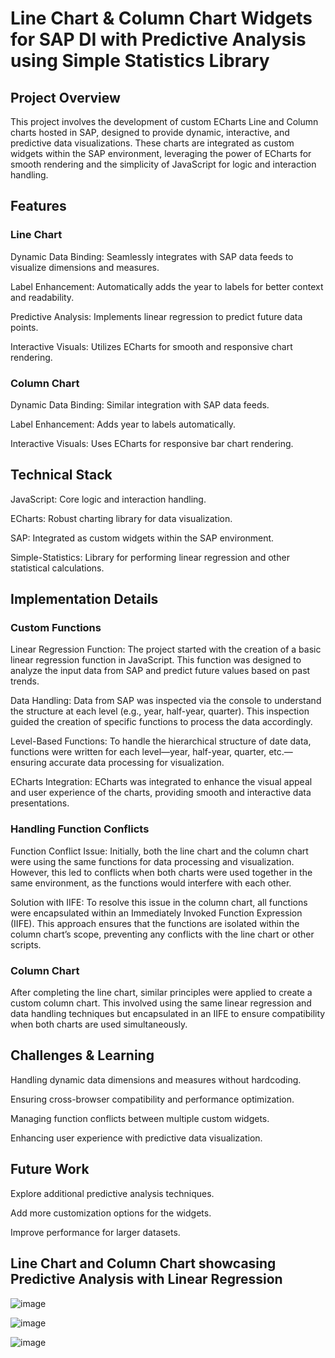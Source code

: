 # Line Chart & Column Chart Widgets for SAP DI with Predictive Analysis using Simple Statistics Library

## Project Overview

This project involves the development of custom ECharts Line and Column charts hosted in SAP, designed to provide dynamic, interactive, and predictive data visualizations. These charts are integrated as custom widgets within the SAP environment, leveraging the power of ECharts for smooth rendering and the simplicity of JavaScript for logic and interaction handling.

## Features

### Line Chart

Dynamic Data Binding: Seamlessly integrates with SAP data feeds to visualize dimensions and measures.

Label Enhancement: Automatically adds the year to labels for better context and readability.

Predictive Analysis: Implements linear regression to predict future data points.

Interactive Visuals: Utilizes ECharts for smooth and responsive chart rendering.

### Column Chart

Dynamic Data Binding: Similar integration with SAP data feeds.

Label Enhancement: Adds year to labels automatically.

Interactive Visuals: Uses ECharts for responsive bar chart rendering.

## Technical Stack

JavaScript: Core logic and interaction handling.

ECharts: Robust charting library for data visualization.

SAP: Integrated as custom widgets within the SAP environment.

Simple-Statistics: Library for performing linear regression and other statistical calculations.

## Implementation Details

### Custom Functions

Linear Regression Function: The project started with the creation of a basic linear regression function in JavaScript. This function was designed to analyze the input data from SAP and predict future values based on past trends.

Data Handling: Data from SAP was inspected via the console to understand the structure at each level (e.g., year, half-year, quarter). This inspection guided the creation of specific functions to process the data accordingly.

Level-Based Functions: To handle the hierarchical structure of date data, functions were written for each level—year, half-year, quarter, etc.—ensuring accurate data processing for visualization.

ECharts Integration: ECharts was integrated to enhance the visual appeal and user experience of the charts, providing smooth and interactive data presentations.

### Handling Function Conflicts

Function Conflict Issue: Initially, both the line chart and the column chart were using the same functions for data processing and visualization. However, this led to conflicts when both charts were used together in the same environment, as the functions would interfere with each other.

Solution with IIFE: To resolve this issue in the column chart, all functions were encapsulated within an Immediately Invoked Function Expression (IIFE). This approach ensures that the functions are isolated within the column chart’s scope, preventing any conflicts with the line chart or other scripts.

### Column Chart

After completing the line chart, similar principles were applied to create a custom column chart. This involved using the same linear regression and data handling techniques but encapsulated in an IIFE to ensure compatibility when both charts are used simultaneously.

## Challenges & Learning

Handling dynamic data dimensions and measures without hardcoding.

Ensuring cross-browser compatibility and performance optimization.

Managing function conflicts between multiple custom widgets.

Enhancing user experience with predictive data visualization.

## Future Work

Explore additional predictive analysis techniques.

Add more customization options for the widgets.

Improve performance for larger datasets.

## Line Chart and Column Chart showcasing Predictive Analysis with Linear Regression

![image](https://github.com/user-attachments/assets/c3e6781e-348d-49ce-a70f-0e7cecc72f8c)

![image](https://github.com/user-attachments/assets/6b8fefd8-47f8-4a02-ae99-4c0d9871e8bb)

![image](https://github.com/user-attachments/assets/7fea0c54-a548-49da-94e7-ad48887b1185)








